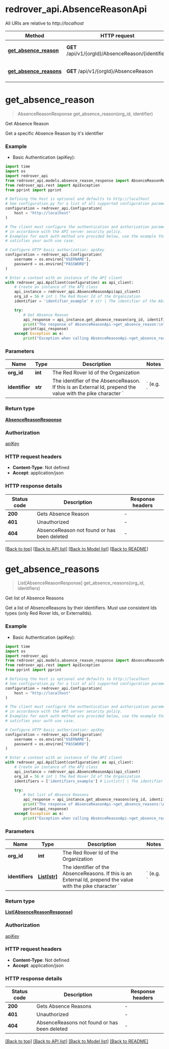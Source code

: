 # redrover_api.AbsenceReasonApi

All URIs are relative to *http://localhost*

Method | HTTP request | Description
------------- | ------------- | -------------
[**get_absence_reason**](AbsenceReasonApi.md#get_absence_reason) | **GET** /api/v1/{orgId}/AbsenceReason/{identifier} | Get Absence Reason
[**get_absence_reasons**](AbsenceReasonApi.md#get_absence_reasons) | **GET** /api/v1/{orgId}/AbsenceReason | Get list of Absence Reasons


# **get_absence_reason**
> AbsenceReasonResponse get_absence_reason(org_id, identifier)

Get Absence Reason

Get a specific Absence Reason by it's identifier

### Example

* Basic Authentication (apiKey):

```python
import time
import os
import redrover_api
from redrover_api.models.absence_reason_response import AbsenceReasonResponse
from redrover_api.rest import ApiException
from pprint import pprint

# Defining the host is optional and defaults to http://localhost
# See configuration.py for a list of all supported configuration parameters.
configuration = redrover_api.Configuration(
    host = "http://localhost"
)

# The client must configure the authentication and authorization parameters
# in accordance with the API server security policy.
# Examples for each auth method are provided below, use the example that
# satisfies your auth use case.

# Configure HTTP basic authorization: apiKey
configuration = redrover_api.Configuration(
    username = os.environ["USERNAME"],
    password = os.environ["PASSWORD"]
)

# Enter a context with an instance of the API client
with redrover_api.ApiClient(configuration) as api_client:
    # Create an instance of the API class
    api_instance = redrover_api.AbsenceReasonApi(api_client)
    org_id = 56 # int | The Red Rover Id of the Organization
    identifier = 'identifier_example' # str | The identifier of the AbsenceReason. If this is an External Id, prepend the value with the pike character `|` (e.g. `|ABC123`)

    try:
        # Get Absence Reason
        api_response = api_instance.get_absence_reason(org_id, identifier)
        print("The response of AbsenceReasonApi->get_absence_reason:\n")
        pprint(api_response)
    except Exception as e:
        print("Exception when calling AbsenceReasonApi->get_absence_reason: %s\n" % e)
```



### Parameters


Name | Type | Description  | Notes
------------- | ------------- | ------------- | -------------
 **org_id** | **int**| The Red Rover Id of the Organization | 
 **identifier** | **str**| The identifier of the AbsenceReason. If this is an External Id, prepend the value with the pike character &#x60;|&#x60; (e.g. &#x60;|ABC123&#x60;) | 

### Return type

[**AbsenceReasonResponse**](AbsenceReasonResponse.md)

### Authorization

[apiKey](../README.md#apiKey)

### HTTP request headers

 - **Content-Type**: Not defined
 - **Accept**: application/json

### HTTP response details

| Status code | Description | Response headers |
|-------------|-------------|------------------|
**200** | Gets Absence Reason |  -  |
**401** | Unauthorized |  -  |
**404** | AbsenceReason not found or has been deleted |  -  |

[[Back to top]](#) [[Back to API list]](../README.md#documentation-for-api-endpoints) [[Back to Model list]](../README.md#documentation-for-models) [[Back to README]](../README.md)

# **get_absence_reasons**
> List[AbsenceReasonResponse] get_absence_reasons(org_id, identifiers)

Get list of Absence Reasons

Get a list of AbsenceReasons by their identifiers. Must use consistent Ids types (only Red Rover Ids, or ExternalIds).

### Example

* Basic Authentication (apiKey):

```python
import time
import os
import redrover_api
from redrover_api.models.absence_reason_response import AbsenceReasonResponse
from redrover_api.rest import ApiException
from pprint import pprint

# Defining the host is optional and defaults to http://localhost
# See configuration.py for a list of all supported configuration parameters.
configuration = redrover_api.Configuration(
    host = "http://localhost"
)

# The client must configure the authentication and authorization parameters
# in accordance with the API server security policy.
# Examples for each auth method are provided below, use the example that
# satisfies your auth use case.

# Configure HTTP basic authorization: apiKey
configuration = redrover_api.Configuration(
    username = os.environ["USERNAME"],
    password = os.environ["PASSWORD"]
)

# Enter a context with an instance of the API client
with redrover_api.ApiClient(configuration) as api_client:
    # Create an instance of the API class
    api_instance = redrover_api.AbsenceReasonApi(api_client)
    org_id = 56 # int | The Red Rover Id of the Organization
    identifiers = ['identifiers_example'] # List[str] | The identifier of the AbsenceReasons. If this is an External Id, prepend the value with the pike character `|` (e.g. `|ABC123`)

    try:
        # Get list of Absence Reasons
        api_response = api_instance.get_absence_reasons(org_id, identifiers)
        print("The response of AbsenceReasonApi->get_absence_reasons:\n")
        pprint(api_response)
    except Exception as e:
        print("Exception when calling AbsenceReasonApi->get_absence_reasons: %s\n" % e)
```



### Parameters


Name | Type | Description  | Notes
------------- | ------------- | ------------- | -------------
 **org_id** | **int**| The Red Rover Id of the Organization | 
 **identifiers** | [**List[str]**](str.md)| The identifier of the AbsenceReasons. If this is an External Id, prepend the value with the pike character &#x60;|&#x60; (e.g. &#x60;|ABC123&#x60;) | 

### Return type

[**List[AbsenceReasonResponse]**](AbsenceReasonResponse.md)

### Authorization

[apiKey](../README.md#apiKey)

### HTTP request headers

 - **Content-Type**: Not defined
 - **Accept**: application/json

### HTTP response details

| Status code | Description | Response headers |
|-------------|-------------|------------------|
**200** | Gets Absence Reasons |  -  |
**401** | Unauthorized |  -  |
**404** | AbsenceReasons not found or has been deleted |  -  |

[[Back to top]](#) [[Back to API list]](../README.md#documentation-for-api-endpoints) [[Back to Model list]](../README.md#documentation-for-models) [[Back to README]](../README.md)

